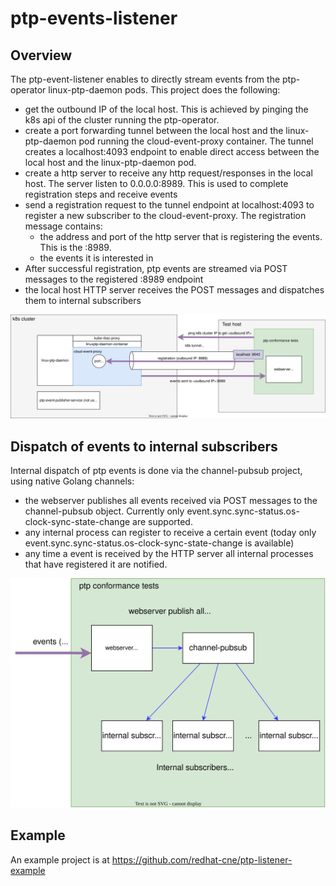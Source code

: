 # ptp-events-listener

## Overview
The ptp-event-listener enables to directly stream events from the ptp-operator linux-ptp-daemon pods.
This project does the following:
- get the outbound IP of the local host. This is achieved by pinging the k8s api of the cluster running the ptp-operator.
- create a port forwarding tunnel between the local host and the linux-ptp-daemon pod running the cloud-event-proxy container. The tunnel creates a localhost:4093 endpoint to enable direct access between the local host and the linux-ptp-daemon pod.
- create a http server to receive any http request/responses in the local host. The server listen to 0.0.0.0:8989. This is used to complete registration steps and receive events
- send a registration request to the tunnel endpoint at localhost:4093 to register a new subscriber to the cloud-event-proxy. The registration message contains:
    - the address and port of the http server that is registering the events. This is the <outbound IP>:8989.
    - the events it is interested in
- After successful registration, ptp events are streamed via POST messages to the registered <outbound IP>:8989 endpoint
- the local host HTTP server receives the POST messages and dispatches them to internal subscribers

![ptp-events-listener-overview](doc/ptpevents.svg)

## Dispatch of events to internal subscribers 

Internal dispatch of ptp events is done via the channel-pubsub project, using native Golang channels:
- the webserver publishes all events received via POST messages to the channel-pubsub object. Currently only event.sync.sync-status.os-clock-sync-state-change are supported.
- any internal process can register to receive a certain event (today only event.sync.sync-status.os-clock-sync-state-change is available)
- any time a event is received by the HTTP server all internal processes that have registered it are notified.

![ptp-events-listener-pubsub](doc/ptpevents-pubsub.svg)

## Example
An example project is at https://github.com/redhat-cne/ptp-listener-example